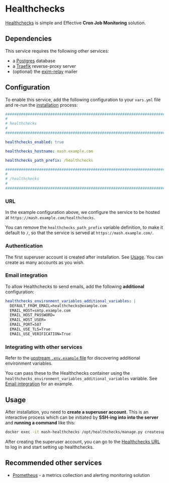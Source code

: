 # Healthchecks

[Healthchecks](https://healthchecks.io/) is simple and Effective **Cron Job Monitoring** solution.


## Dependencies

This service requires the following other services:

- a [Postgres](postgres.md) database
- a [Traefik](traefik.md) reverse-proxy server
- (optional) the [exim-relay](exim-relay.md) mailer


## Configuration

To enable this service, add the following configuration to your `vars.yml` file and re-run the [installation](../installing.md) process:

```yaml
########################################################################
#                                                                      #
# healthchecks                                                         #
#                                                                      #
########################################################################

healthchecks_enabled: true

healthchecks_hostname: mash.example.com

healthchecks_path_prefix: /healthchecks

########################################################################
#                                                                      #
# /healthchecks                                                        #
#                                                                      #
########################################################################
```

### URL

In the example configuration above, we configure the service to be hosted at `https://mash.example.com/healthchecks`.

You can remove the `healthchecks_path_prefix` variable definition, to make it default to `/`, so that the service is served at `https://mash.example.com/`.

### Authentication

The first superuser account is created after installation. See [Usage](#usage).
You can create as many accounts as you wish.

### Email integration

To allow Healthchecks to send emails, add the following **additional** configuration:

```yaml
healthchecks_environment_variables_additional_variables: |
  DEFAULT_FROM_EMAIL=healthchecks@example.com
  EMAIL_HOST=smtp.example.com
  EMAIL_HOST_PASSWORD=
  EMAIL_HOST_USER=
  EMAIL_PORT=587
  EMAIL_USE_TLS=True
  EMAIL_USE_VERIFICATION=True
```

### Integrating with other services

Refer to the [upstream `.env.example` file](https://github.com/healthchecks/healthchecks/blob/master/docker/.env.example) for discovering additional environment variables.

You can pass these to the Healthchecks container using the `healthchecks_environment_variables_additional_variables` variable. See [Email integration](#email-integration) for an example.


## Usage

After installation, you need to **create a superuser account**.
This is an interactive process which can be initiated by **SSH-ing into into the server** and **running a command** like this:

```sh
docker exec -it mash-healthchecks /opt/healthchecks/manage.py createsuperuser
```

After creating the superuser account, you can go to the [Healthchecks URL](#url) to log in and start setting up healthchecks.


## Recommended other services

- [Prometheus](prometheus.md) - a metrics collection and alerting monitoring solution
